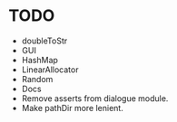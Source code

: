 # TODO

* doubleToStr
* GUI
* HashMap
* LinearAllocator
* Random
* Docs
* Remove asserts from dialogue module.
* Make pathDir more lenient.
